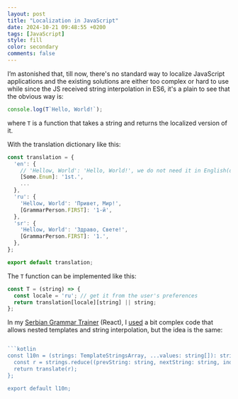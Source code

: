 ```yaml
---
layout: post
title: "Localization in JavaScript"
date: 2024-10-21 09:48:55 +0200
tags: [JavaScript]
style: fill
color: secondary
comments: false
---
```


I’m astonished that, till now, there's no standard way to localize JavaScript applications and
the existing solutions are either too complex or hard to use while since the JS received
string interpolation in ES6, it's a plain to see that the obvious way is:

```javascript
console.log(T`Hello, World!`);
```

where `T` is a function that takes a string and returns the localized version of it.

With the translation dictionary like this:
```javascript
const translation = {
  'en': {
    // 'Hellow, World': 'Hello, World!', we do not need it in English(default locale)
    [Some.Enum]: '1st.',
    ...
  },
  'ru': {
    'Hellow, World': 'Привет, Мир!',
    [GrammarPerson.FIRST]: '1-й',
  },
  'sr': {
    'Hellow, World': 'Здраво, Свете!',
    [GrammarPerson.FIRST]: '1.',
  },
};

export default translation;
```

The `T` function can be implemented like this:
```javascript
const T = (string) => {
  const locale = 'ru'; // get it from the user's preferences
  return translation[locale][string] || string;
};
```

In my [Serbian Grammar Trainer](https://srpska-gramatika.web.app) (React), I
[used](https://github.com/s4ysolutions/srpska-gramatika/blob/c4d59638275678651415f1b9d2c6930f45d0e2fb/src/l10n/index.ts#L58C1-L63C21)
a bit complex code that allows nested templates and string interpolation, but the idea is the same:

```javascript

```kotlin
const l10n = (strings: TemplateStringsArray, ...values: string[]): string => {
  const r = strings.reduce((prevString: string, nextString: string, index: number) => prevString + (index > 0 ? values[index - 1] : '') + nextString, '');
  return translate(r);
};

export default l10n;
```

